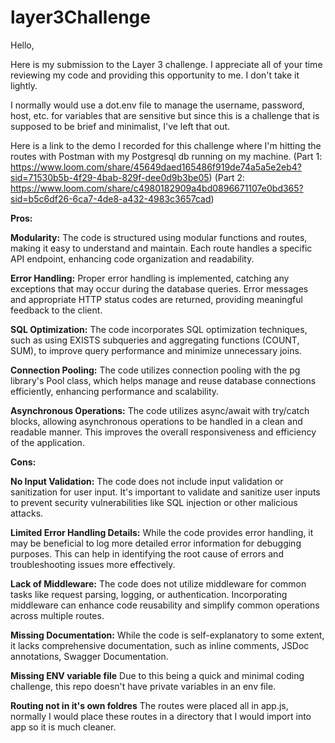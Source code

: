 # layer3Challenge
Hello,

Here is my submission to the Layer 3 challenge. I appreciate all of your time reviewing my code and providing this opportunity to me. I don't take it lightly. 

I normally would use a dot.env file to manage the username, password, host, etc. for variables that are sensitive but since this is a challenge that is supposed to be brief and minimalist, I've left that out.

Here is a link to the demo I recorded for this challenge where I'm hitting the routes with Postman with my Postgresql db running on my machine.
(Part 1: https://www.loom.com/share/45649daed165486f919de74a5a5e2eb4?sid=71530b5b-4f29-4bab-829f-dee0d9b3be05)
(Part 2: https://www.loom.com/share/c4980182909a4bd0896671107e0bd365?sid=b5c6df26-6ca7-4de8-a432-4983c3657cad)

**Pros:**

**Modularity:** The code is structured using modular functions and routes, making it easy to understand and maintain. Each route handles a specific API endpoint, enhancing code organization and readability.

**Error Handling:** Proper error handling is implemented, catching any exceptions that may occur during the database queries. Error messages and appropriate HTTP status codes are returned, providing meaningful feedback to the client.

**SQL Optimization:** The code incorporates SQL optimization techniques, such as using EXISTS subqueries and aggregating functions (COUNT, SUM), to improve query performance and minimize unnecessary joins.

**Connection Pooling:** The code utilizes connection pooling with the pg library's Pool class, which helps manage and reuse database connections efficiently, enhancing performance and scalability.

**Asynchronous Operations:** The code utilizes async/await with try/catch blocks, allowing asynchronous operations to be handled in a clean and readable manner. This improves the overall responsiveness and efficiency of the application.

**Cons:**

**No Input Validation:** The code does not include input validation or sanitization for user input. It's important to validate and sanitize user inputs to prevent security vulnerabilities like SQL injection or other malicious attacks.

**Limited Error Handling Details:** While the code provides error handling, it may be beneficial to log more detailed error information for debugging purposes. This can help in identifying the root cause of errors and troubleshooting issues more effectively.

**Lack of Middleware:** The code does not utilize middleware for common tasks like request parsing, logging, or authentication. Incorporating middleware can enhance code reusability and simplify common operations across multiple routes.

**Missing Documentation:** While the code is self-explanatory to some extent, it lacks comprehensive documentation, such as inline comments, JSDoc annotations, Swagger Documentation.

**Missing ENV variable file** Due to this being a quick and minimal coding challenge, this repo doesn't have private variables in an env file. 

**Routing not in it's own foldres** The routes were placed all in app.js, normally I would place these routes in a directory that I would import into app so it is much cleaner.
